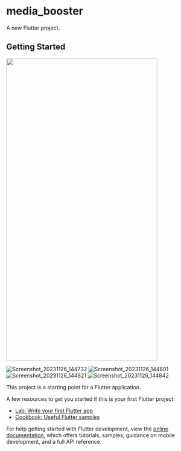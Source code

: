 # media_booster

A new Flutter project.

## Getting Started
<img src="https://github.com/vikan123/program-media-booster/assets/121440762/3ea1c65f-b348-4a08-a234-46899cd08cf7" width = "400" height = "800">



![Screenshot_20231126_144732](https://github.com/vikan123/program-media-booster/assets/121440762/bce7ebcc-62c8-4352-b05d-987a2d952f15)
![Screenshot_20231126_144801](https://github.com/vikan123/program-media-booster/assets/121440762/81b7a9de-c535-4dc3-b8a6-d6714c0d1e13)
![Screenshot_20231126_144821](https://github.com/vikan123/program-media-booster/assets/121440762/8816cdeb-eea2-478e-83dd-719830695fac)
![Screenshot_20231126_144842](https://github.com/vikan123/program-media-booster/assets/121440762/c10d2c81-9a43-429d-b47e-e2feec55d3b9)

This project is a starting point for a Flutter application.

A few resources to get you started if this is your first Flutter project:

- [Lab: Write your first Flutter app](https://docs.flutter.dev/get-started/codelab)
- [Cookbook: Useful Flutter samples](https://docs.flutter.dev/cookbook)

For help getting started with Flutter development, view the
[online documentation](https://docs.flutter.dev/), which offers tutorials,
samples, guidance on mobile development, and a full API reference.
